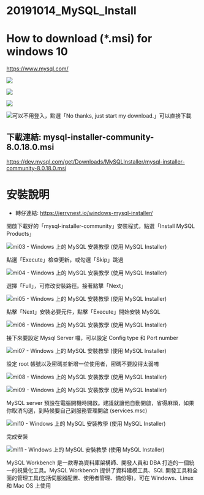 # 20191014_MySQL_Install

# How to download (*.msi) for windows 10

https://www.mysql.com/

![](https://paper-attachments.dropbox.com/s_2ED2BCDEFC70992D3F1B54037CA5D9D856BBFDA85AF76E2D95DDDC326EE613F4_1571045847401_image.png)

![](https://paper-attachments.dropbox.com/s_2ED2BCDEFC70992D3F1B54037CA5D9D856BBFDA85AF76E2D95DDDC326EE613F4_1571045962220_image.png)

![](https://paper-attachments.dropbox.com/s_2ED2BCDEFC70992D3F1B54037CA5D9D856BBFDA85AF76E2D95DDDC326EE613F4_1571046110830_image.png)

![可以不用登入，點選「No thanks, just start my download.」可以直接下載](https://paper-attachments.dropbox.com/s_2ED2BCDEFC70992D3F1B54037CA5D9D856BBFDA85AF76E2D95DDDC326EE613F4_1571046175829_image.png)

## 下載連結: mysql-installer-community-8.0.18.0.msi

https://dev.mysql.com/get/Downloads/MySQLInstaller/mysql-installer-community-8.0.18.0.msi

# 安裝說明
- 轉仔連結: https://jerrynest.io/windows-mysql-installer/

開啟下載好的「mysql-installer-community」安裝程式，點選「Install MySQL Products」

![mi03 - Windows 上的 MySQL 安裝教學 (使用 MySQL Installer)](https://jerrynest.io/wp-content/uploads/2016/08/mi03.png)


點選「Execute」檢查更新，或勾選「Skip」跳過

![mi04 - Windows 上的 MySQL 安裝教學 (使用 MySQL Installer)](https://jerrynest.io/wp-content/uploads/2016/08/mi04.png)


選擇「Full」，可修改安裝路徑。接著點擊「Next」

![mi05 - Windows 上的 MySQL 安裝教學 (使用 MySQL Installer)](https://jerrynest.io/wp-content/uploads/2016/08/mi05.png)


點擊「Next」安裝必要元件，點擊「Execute」開始安裝 MySQL

![mi06 - Windows 上的 MySQL 安裝教學 (使用 MySQL Installer)](https://jerrynest.io/wp-content/uploads/2016/08/mi06.png)


接下來要設定 Mysql Server 囉，可以設定 Config type 和 Port number

![mi07 - Windows 上的 MySQL 安裝教學 (使用 MySQL Installer)](https://jerrynest.io/wp-content/uploads/2016/08/mi07.png)


設定 root 帳號以及密碼並新增一位使用者，密碼不要設得太弱唷

![mi08 - Windows 上的 MySQL 安裝教學 (使用 MySQL Installer)](https://jerrynest.io/wp-content/uploads/2016/08/mi08.png)

![mi09 - Windows 上的 MySQL 安裝教學 (使用 MySQL Installer)](https://jerrynest.io/wp-content/uploads/2016/08/mi09.png)


MySQL server 預設在電腦開機時開啟。建議就讓他自動開啟，省得麻煩，如果你取消勾選，到時候要自己到服務管理開啟 (services.msc)

![mi10 - Windows 上的 MySQL 安裝教學 (使用 MySQL Installer)](https://jerrynest.io/wp-content/uploads/2016/08/mi10.png)


完成安裝

![mi11 - Windows 上的 MySQL 安裝教學 (使用 MySQL Installer)](https://jerrynest.io/wp-content/uploads/2016/08/mi11.png)


MySQL Workbench 是一款專為資料庫架構師、開發人員和 DBA 打造的一個統一的視覺化工具。MySQL Workbench 提供了資料建模工具、SQL 開發工具和全面的管理工具(包括伺服器配置、使用者管理、備份等)，可在 Windows、Linux 和 Mac OS 上使用

